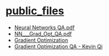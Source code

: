 # [public_files](https://files.coreja.com)

- [Neural Networks QA.pdf](./Neural%20Networks%20QA.pdf)
- [NN___Grad_Opt_QA.pdf](./NN___Grad_Opt_QA.pdf)
- [Gradient Optimization](./GradientOptimization.pdf)
- [Gradient Optimization QA - Kevin Qi](./GradientOptimizationQAKevinQi.pdf)
